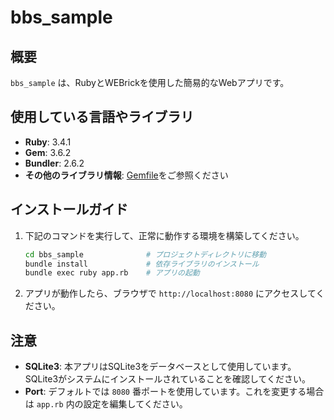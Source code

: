 # bbs_sample

## 概要
`bbs_sample` は、RubyとWEBrickを使用した簡易的なWebアプリです。

## 使用している言語やライブラリ
- **Ruby**: 3.4.1
- **Gem**: 3.6.2
- **Bundler**: 2.6.2
- **その他のライブラリ情報**: [Gemfile](./Gemfile)をご参照ください

## インストールガイド

1. 下記のコマンドを実行して、正常に動作する環境を構築してください。

   ```bash
   cd bbs_sample              # プロジェクトディレクトリに移動
   bundle install             # 依存ライブラリのインストール
   bundle exec ruby app.rb    # アプリの起動
   ```

2. アプリが動作したら、ブラウザで `http://localhost:8080` にアクセスしてください。

## 注意
- **SQLite3**: 本アプリはSQLite3をデータベースとして使用しています。SQLite3がシステムにインストールされていることを確認してください。
- **Port**: デフォルトでは `8080` 番ポートを使用しています。これを変更する場合は `app.rb` 内の設定を編集してください。

